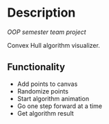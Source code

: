 # Description

*OOP semester team project*

Convex Hull algorithm visualizer.

## Functionality

* Add points to canvas
* Randomize points
* Start algorithm animation
* Go one step forward at a time
* Get algorithm result
